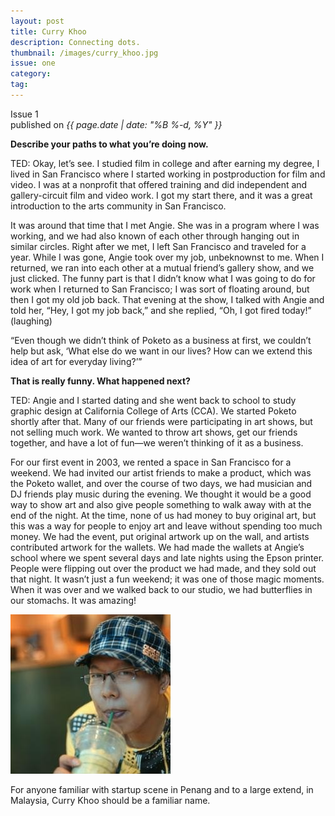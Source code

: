 ```yaml
---
layout: post
title: Curry Khoo
description: Connecting dots. 
thumbnail: /images/curry_khoo.jpg 
issue: one
category: 
tag: 
---
```

<div class="row">
	<div class="col-md-3">
		<p class="text-center">
		Issue <span class="issue-number">1</span><br/>
		published on <em>{{ page.date | date: "%B %-d, %Y" }}</em>
	</p>
	</div>
	<div class="col-md-6">
		<p class="q"><strong>Describe your paths to what you’re doing now.</strong></p>

<p><span class="fn">TED:</span> Okay, let’s see. I studied film in college and after earning my degree, I lived in San Francisco where I started working in postproduction for film and video. I was at a nonprofit that offered training and did independent and gallery-circuit film and video work. I got my start there, and it was a great introduction to the arts community in San Francisco.</p>

<p>It was around that time that I met Angie. She was in a program where I was working, and we had also known of each other through hanging out in similar circles. Right after we met, I left San Francisco and traveled for a year. While I was gone, Angie took over my job, unbeknownst to me. When I returned, we ran into each other at a mutual friend’s gallery show, and we just clicked. The funny part is that I didn’t know what I was going to do for work when I returned to San Francisco; I was sort of floating around, but then I got my old job back. That evening at the show, I talked with Angie and told her, “Hey, I got my job back,” and she replied, “Oh, I got fired today!” (laughing)</p>

<p>“Even though we didn’t think of Poketo as a business at first, we couldn’t help but ask, ‘What else do we want in our lives? How can we extend this idea of art for everyday living?’”</p>

<p class="q"><strong>That is really funny. What happened next?</strong></p>
<p><span class="fn">TED:</span> Angie and I started dating and she went back to school to study graphic design at California College of Arts (CCA). We started Poketo shortly after that. Many of our friends were participating in art shows, but not selling much work. We wanted to throw art shows, get our friends together, and have a lot of fun—we weren’t thinking of it as a business.</p>

<p>For our first event in 2003, we rented a space in San Francisco for a weekend. We had invited our artist friends to make a product, which was the Poketo wallet, and over the course of two days, we had musician and DJ friends play music during the evening. We thought it would be a good way to show art and also give people something to walk away with at the end of the night. At the time, none of us had money to buy original art, but this was a way for people to enjoy art and leave without spending too much money. We had the event, put original artwork up on the wall, and artists contributed artwork for the wallets. We had made the wallets at Angie’s school where we spent several days and late nights using the Epson printer. People were flipping out over the product we had made, and they sold out that night. It wasn’t just a fun weekend; it was one of those magic moments. When it was over and we walked back to our studio, we had butterflies in our stomachs. It was amazing!</p>
	</div>
	<div class="col-md-3">
		<div class="profile-photo">
			<img src='/images/curry_khoo_profile.jpg'>
		</div>
		<div class="profile-lead">
			<p>For anyone familiar with startup scene in Penang and to a large extend, in Malaysia, Curry Khoo should be a familiar name. </p>
		</div>
	</div>
</div>